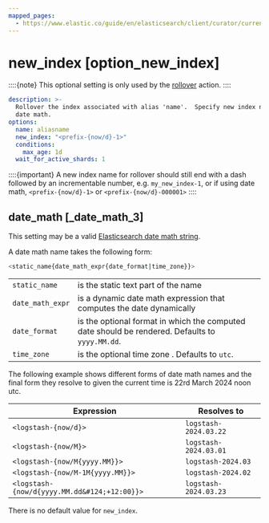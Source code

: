 ```yaml
---
mapped_pages:
  - https://www.elastic.co/guide/en/elasticsearch/client/curator/current/option_new_index.html
---
```


# new_index [option_new_index]

::::{note}
This optional setting is only used by the [rollover](/reference/rollover.md) action.
::::


```yaml
description: >-
  Rollover the index associated with alias 'name'.  Specify new index name using
  date math.
options:
  name: aliasname
  new_index: "<prefix-{now/d}-1>"
  conditions:
    max_age: 1d
  wait_for_active_shards: 1
```

::::{important}
A new index name for rollover should still end with a dash followed by an incrementable number, e.g. `my_new_index-1`, or if using date math, `<prefix-{now/d}-1>` or `<prefix-{now/d}-000001>`
::::


## date_math [_date_math_3]

This setting may be a valid [Elasticsearch date math string](elasticsearch://reference/elasticsearch/rest-apis/api-conventions.md#api-date-math-index-names).

A date math name takes the following form:

```sh
<static_name{date_math_expr{date_format|time_zone}}>
```

|     |     |
| --- | --- |
| `static_name` | is the static text part of the name |
| `date_math_expr` | is a dynamic date math expression that computes the date dynamically |
| `date_format` | is the optional format in which the computed date should be rendered. Defaults to `yyyy.MM.dd`. |
| `time_zone` | is the optional time zone . Defaults to `utc`. |

The following example shows different forms of date math names and the final form they resolve to given the current time is 22rd March 2024 noon utc.

| Expression | Resolves to |
| --- | --- |
| `<logstash-{now/d}>` | `logstash-2024.03.22` |
| `<logstash-{now/M}>` | `logstash-2024.03.01` |
| `<logstash-{now/M{yyyy.MM}}>` | `logstash-2024.03` |
| `<logstash-{now/M-1M{yyyy.MM}}>` | `logstash-2024.02` |
| `<logstash-{now/d{yyyy.MM.dd&#124;+12:00}}>` | `logstash-2024.03.23` |

There is no default value for `new_index`.



